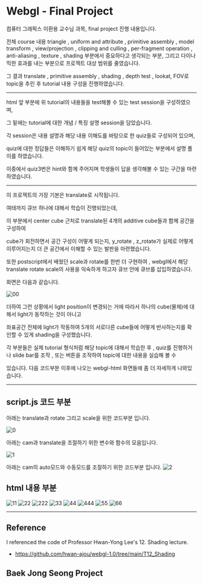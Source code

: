 # Webgl - Final Project

컴퓨터 그래픽스 이환용 교수님 과목, final project 진행 내용입니다.

전체 course 내용 triangle , uniform and attribute , primitive assembly , model transform , view/projection , clipping and culling , per-fragment operation , anti-aliasing , texture , shading 부분에서 중요하다고 생각되는 부분, 그리고 다이나믹한 효과를 내는 부분으로 프로젝트 대상 범위를 줄였습니다.

그 결과 translate , primitive assembly , shading , depth test , lookat, FOV로 topic을 추린 후 tutorial 내용 구성을 진행하였습니다.

---

html 앞 부분에 위 tutorial의 내용들을 test해볼 수 있는 test session을 구성하였으며,

그 밑에는 tutorial에 대한 개념 / 특징 설명 session을 담았습니다.

각 session은 내용 설명과 해당 내용 이해도를 바탕으로 한 quiz들로 구성되어 있으며,

quiz에 대한 정답들은 이해하기 쉽게 해당 quiz의 topic이 들어있는 부분에서 설명 풀이를 하였습니다.

이중에서 quiz3번은 hint와 함께 주어지며 학생들이 답을 생각해볼 수 있는 구간을 마련하였습니다.

---

이 프로젝트의 가장 기본은 translate로 시작됩니다.

여태까지 큐브 하나에 대해서 학습이 진행되었는데, 

이 부분에서 center cube 근처로 translate된 4개의 additive cube들과 함께 공간을 구성하여

cube가 회전하면서 공간 구성이 어떻게 되는지, y_rotate , z_rotate가 실제로 어떻게 이루어지는지 더 큰 공간에서 이해할 수 있는 발판을 마련했습니다.

또한  postscript에서 배웠던 scale과 rotate를 한번 더 구현하여 , webgl에서 해당 translate rotate scale의 사용을 익숙하게 하고자 큐브 안에 큐브를 삽입하였습니다. 

화면은 다음과 같습니다.

![00](./boxinbox.jpg)


더하여 그런 상황에서 light position이 변경되는 거에 따라서 하나의 cube(물체)에 대해서 light가 동작하는 것이 아니고

좌표공간 전체에 light가 작동하여 5개의 서로다른 cube들에 어떻게 반사하는지를 확인할 수 있게 shading을 구성했습니다.

각 부분들은 실제 tutorial 형식처럼 해당 topic에 대해서 학습한 후 , quiz를 진행하거나 slide bar를 조작 , 또는 버튼을 조작하여 topic에 대한 내용을 실습해 볼 수

 있습니다. 다음 코드부분 이후에 나오는 webgl-html 화면들에 좀 더 자세하게 나와있습니다.

---


## script.js 코드 부분

아래는 translate과 rotate 그리고 scale을 위한 코드부분 입니다.

![0](./code.jpg)

아래는 cam과 translate을 조절하기 위한 변수와 함수의 모음입니다.

![1](./code1.jpg)

아래는 cam의 auto모드와 수동모드를 조절하기 위한 코드부분 입니다.
![2](./code2.jpg)

## html 내용 부분
![11](./web1.jpg)
![22](./web2.jpg)
![222](./web2-1.jpg)
![33](./web3.jpg)
![44](./web4.jpg)
![444](./web4-1.jpg)
![55](./web5.jpg)
![66](./web6.jpg)

---
## Reference
I referenced the code of Professor Hwan-Yong Lee's 12. Shading lecture.

* https://github.com/hwan-ajou/webgl-1.0/tree/main/T12_Shading

## Baek Jong Seong Project
